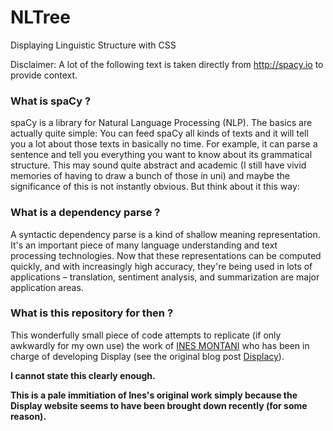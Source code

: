 # NLTree
Displaying Linguistic Structure with CSS

Disclaimer: A lot of the following text is taken directly from http://spacy.io to provide context.

### What is spaCy ?
spaCy is a library for Natural Language Processing (NLP). The basics are actually quite simple: You can feed spaCy all kinds of texts and it will tell you a lot about those texts in basically no time. For example, it can parse a sentence and tell you everything you want to know about its grammatical structure. This may sound quite abstract and academic (I still have vivid memories of having to draw a bunch of those in uni) and maybe the significance of this is not instantly obvious. But think about it this way:

### What is a dependency parse ?
A syntactic dependency parse is a kind of shallow meaning representation. It's an important piece of many language understanding and text processing technologies. Now that these representations can be computed quickly, and with increasingly high accuracy, they're being used in lots of applications – translation, sentiment analysis, and summarization are major application areas.

### What is this repository for then ?
This wonderfully small piece of code attempts to replicate (if only awkwardly for my own use) the work of <a href="http://ines.io" target="_blank">INES MONTANI</a> who has been in charge of developing Display (see the original blog post <a href="https://ines.io/blog/developing-displacy" target="_blank">Displacy</a>).

<strong>I cannot state this clearly enough.</strong>

<strong>This is a pale immitiation of Ines's original work simply because the Display website seems to have been brought down recently (for some reason).</strong>
